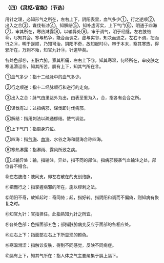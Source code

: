 ### （四）《灵枢•官能》（节选）

用针之理，必知形气之所在，左右上下，阴阳表里，血气多少①，行之逆顺②，出入之合③，谋伐有过④。知解结⑤，知补虚泻实，上下气门⑥，明通于四海⑦，审其所在，寒热淋露⑧，以输异处⑨，审于调气，明于经隧，左右肢络⑩，尽知其会。寒与热争，能合而调之，虚与实邻，知决而通之，左右不调，把而行之⑪，明于逆顺，乃知可治，阴阳不奇，故知起时⑫，审于本末，察其寒热，得邪所在，万刺不殆，知官九针⑬，针道毕矣。

各处色部⑭，五脏六腑，察其所痛，左右上下⑮，知其寒温，何经所在，审皮肤之寒温滑涩⑯，知其所苦，膈有上下，知其气所在⑰。

①血气多少：指十二经脉中的血气多少。

②行之顺逆：指十二经脉顺行和逆行的走向。

③出入之合：脉气由里达外为出，由表至里为入，合，指各有会合之所。

④谋伐有过：过指病邪，谋伐即讨伐病邪。 

⑤解结：指用刺法以疏通郁结。使气调达。

⑥上下气门：指周身穴位。

⑦四海：指[气海](https://www.gmzyjc.com/read/zjs/zjs3.2.1-0.1.1.3.6.md)、[血海](https://www.gmzyjc.com/read/zjs/zjs3.1.4-6-0.0.1.3.10.md)、水谷之海和髓海合称四海。

⑧寒热淋露：指淋雨、露风所致之病。

⑨以输异处：输，指输注，异处，指不同的部位。指病邪侵袭气血输注之处，部位各不相合。

⑩左右肢络：肢同支，即左右散在的支别络脉。 

⑪把而行之：指掌握病邪的所在，施以缪刺之法。

⑫阴阳不奇，故知起时：奇同倚；起，指好转。指阴阳和调而不偏倚，则知病有恢复之时。

⑬知官九针：官指担任。此指熟知九针之所宜。 

⑭各处色部：色指面部五色；部指脏腑病变反应于面部的各相应处。

⑮左右上下：指面部左右上下所显现的颜色。

⑯寒温滑涩：指触诊皮肤，得到不同感觉，反映不同病症。

⑰膈有上下，知其气所在：指人体之气主要聚集于膈上膈下。
